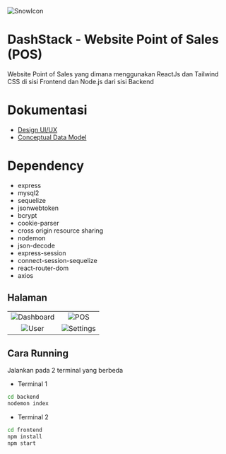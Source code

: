![SnowIcon](https://github.com/user-attachments/assets/a0ac0c77-30d8-4305-9e32-02ac1de9d430)

# DashStack - Website Point of Sales (POS)
Website Point of Sales yang dimana menggunakan ReactJs dan Tailwind CSS di sisi Frontend dan Node.js dari sisi Backend

# Dokumentasi
- [Design UI/UX](https://www.figma.com/design/FAT7JelIKLYQdwNbEjtb1j/UI%2FUX-POS_MAGANG?node-id=0-1&p=f&t=IJQ0F2YyMPhMOqqE-0)
- [Conceptual Data Model](https://dbdiagram.io/d/POS-67481699e9daa85acafae1f8)

# Dependency
- express
- mysql2
- sequelize 
- jsonwebtoken
- bcrypt
- cookie-parser
- cross origin resource sharing
- nodemon
- json-decode
- express-session
- connect-session-sequelize
- react-router-dom
- axios

## Halaman

|                          |                          |
:-------------------------:|:-------------------------:
![Dashboard](https://github.com/user-attachments/assets/d0722453-4d32-4208-9f66-8755a72d12e0) | ![POS](https://github.com/user-attachments/assets/bd61a515-a0a1-438e-a07f-13620beae694)
![User](https://github.com/user-attachments/assets/dc377e12-0a08-44d8-ba94-756c6dc0537c) | ![Settings](https://github.com/user-attachments/assets/efdaefdf-4f94-42f4-9168-1732bf1c7f21)

## Cara Running

Jalankan pada 2 terminal yang berbeda 

- Terminal 1
```bash
cd backend
nodemon index
```

- Terminal 2
```bash
cd frontend
npm install
npm start
```

